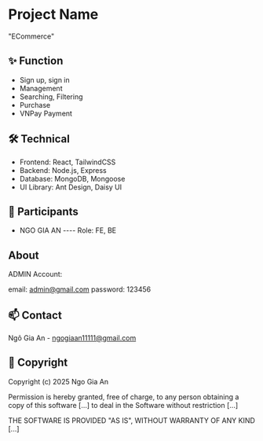 # Project Name

"ECommerce"

## ✨ Function

- Sign up, sign in
- Management
- Searching, Filtering
- Purchase
- VNPay Payment

## 🛠 Technical

- Frontend: React, TailwindCSS
- Backend: Node.js, Express
- Database: MongoDB, Mongoose
- UI Library: Ant Design, Daisy UI

## 👥 Participants

- NGO GIA AN ---- Role: FE, BE

## About

ADMIN Account:

email: admin@gmail.com
password: 123456

## 📫 Contact

Ngô Gia An - [ngogiaan11111@gmail.com](mailto:ngogiaan11111@gmail.com)

## 📜 Copyright

Copyright (c) 2025 Ngo Gia An

Permission is hereby granted, free of charge, to any person obtaining a copy
of this software [...] to deal in the Software without restriction [...]

THE SOFTWARE IS PROVIDED "AS IS", WITHOUT WARRANTY OF ANY KIND [...]
